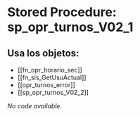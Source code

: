 # Stored Procedure: sp_opr_turnos_V02_1

## Usa los objetos:
- [[fn_opr_horario_sec]]
- [[fn_sis_GetUsuActual]]
- [[opr_turnos_error]]
- [[sp_opr_turnos_V02_2]]

*No code available.*
